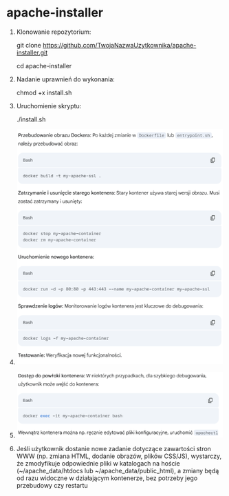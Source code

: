 # apache-installer
1. Klonowanie repozytorium:


    git clone https://github.com/TwojaNazwaUzytkownika/apache-installer.git

    cd apache-installer

2. Nadanie uprawnień do wykonania:

    chmod +x install.sh

3. Uruchomienie skryptu:

    ./install.sh

4. ![img.png](img.png)

5. ![img_1.png](img_1.png)

6.  Jeśli użytkownik dostanie nowe zadanie dotyczące zawartości stron WWW (np. zmiana HTML, dodanie obrazów, plików CSS/JS), wystarczy, że zmodyfikuje odpowiednie pliki w katalogach na hoście (~/apache_data/htdocs lub ~/apache_data/public_html), a zmiany będą od razu widoczne w działającym kontenerze, bez potrzeby jego przebudowy czy restartu